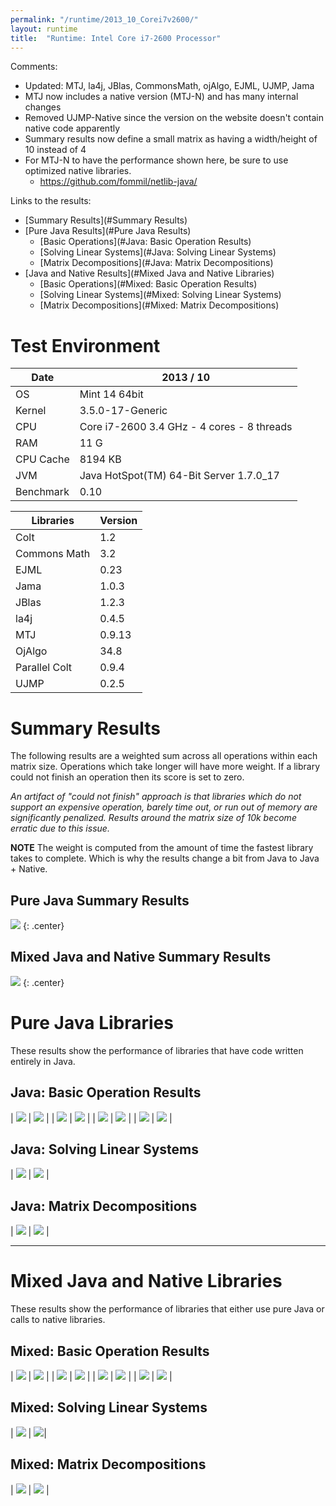 ```yaml
---
permalink: "/runtime/2013_10_Corei7v2600/"
layout: runtime
title:  "Runtime: Intel Core i7-2600 Processor"
---
```


Comments:

* Updated: MTJ, la4j, JBlas, CommonsMath, ojAlgo, EJML, UJMP, Jama
* MTJ now includes a native version (MTJ-N) and has many internal changes
* Removed UJMP-Native since the version on the website doesn't contain native code apparently
* Summary results now define a small matrix as having a width/height of 10 instead of 4
* For MTJ-N to have the performance shown here, be sure to use optimized native libraries.
  * <a href="https://github.com/fommil/netlib-java/">https://github.com/fommil/netlib-java/</a>

Links to the results:

* [Summary Results](#Summary Results)
* [Pure Java Results](#Pure Java Results)
  * [Basic Operations](#Java: Basic Operation Results)
  * [Solving Linear Systems](#Java: Solving Linear Systems)
  * [Matrix Decompositions](#Java: Matrix Decompositions)
* [Java and Native Results](#Mixed Java and Native Libraries)
  * [Basic Operations](#Mixed: Basic Operation Results)
  * [Solving Linear Systems](#Mixed: Solving Linear Systems)
  * [Matrix Decompositions](#Mixed: Matrix Decompositions)

# Test Environment

| Date      | 2013 / 10 |
|-----------|-----------|
| OS        | Mint 14 64bit |
| Kernel    | 3.5.0-17-Generic |
| CPU       | Core i7-2600 3.4 GHz - 4 cores - 8 threads |
| RAM       | 11 G |
| CPU Cache | 8194 KB |
| JVM       | Java HotSpot(TM) 64-Bit Server 1.7.0_17 |
| Benchmark | 0.10 |

| Libraries     | Version    |
|---------------|------------|
| Colt          |  1.2       |
| Commons Math  | 3.2        |
| EJML          |  0.23      |
| Jama          | 1.0.3      |
| JBlas         | 1.2.3      |
| la4j          | 0.4.5      |
| MTJ           | 0.9.13     |
| OjAlgo        | 34.8       | 
| Parallel Colt | 0.9.4      |
| UJMP          | 0.2.5      |


# <a name="Summary Results"/>Summary Results 

The following results are a weighted sum across all operations within each matrix size.  Operations which take longer will have more weight.  If a library could not finish an operation then its score is set to zero.  

_An artifact of "could not finish" approach is that libraries which do not support an expensive operation, barely time out, or run out of memory are significantly penalized.  Results around the matrix size of 10k become erratic due to this issue._

**__NOTE__** The weight is computed from the amount of time the fastest library takes to complete.  Which is why the results change a bit from Java to Java + Native.

## <a name="Pure Java Summary Results"/>Pure Java Summary Results

![](http://java-matrix-benchmark.googlecode.com/svn/wiki/RuntimeCorei7v2600_2013_10.attach/summary.png)
{: .center}

## <a name="Mixed Java and Native Summary Results"/> Mixed Java and Native Summary Results 

![](http://java-matrix-benchmark.googlecode.com/svn/wiki/RuntimeCorei7v2600_2013_10.attach/native/summary.png)
{: .center}

# <a name="Pure Java Results"/> Pure Java Libraries 

These results show the performance of libraries that have code written entirely in Java.

## <a name="Java: Basic Operation Results"/> Java: Basic Operation Results


| ![](http://java-matrix-benchmark.googlecode.com/svn/wiki/RuntimeCorei7v2600_2013_10.attach/add.png) | ![](http://java-matrix-benchmark.googlecode.com/svn/wiki/RuntimeCorei7v2600_2013_10.attach/scale.png) |
| ![](http://java-matrix-benchmark.googlecode.com/svn/wiki/RuntimeCorei7v2600_2013_10.attach/mult.png) | ![](http://java-matrix-benchmark.googlecode.com/svn/wiki/RuntimeCorei7v2600_2013_10.attach/multTransB.png) |
| ![](http://java-matrix-benchmark.googlecode.com/svn/wiki/RuntimeCorei7v2600_2013_10.attach/det.png) | ![](http://java-matrix-benchmark.googlecode.com/svn/wiki/RuntimeCorei7v2600_2013_10.attach/transpose.png) |
| ![](http://java-matrix-benchmark.googlecode.com/svn/wiki/RuntimeCorei7v2600_2013_10.attach/invert.png) | ![](http://java-matrix-benchmark.googlecode.com/svn/wiki/RuntimeCorei7v2600_2013_10.attach/invertSymmPosDef.png) |

## <a name = "Java: Solving Linear Systems"/>Java: Solving Linear Systems

| ![](http://java-matrix-benchmark.googlecode.com/svn/wiki/RuntimeCorei7v2600_2013_10.attach/solveExact.png) | ![](http://java-matrix-benchmark.googlecode.com/svn/wiki/RuntimeCorei7v2600_2013_10.attach/solveOver.png) |

## <a name = "Java: Matrix Decompositions"/>Java: Matrix Decompositions

| ![](http://java-matrix-benchmark.googlecode.com/svn/wiki/RuntimeCorei7v2600_2013_10.attach/svd.png) | ![](http://java-matrix-benchmark.googlecode.com/svn/wiki/RuntimeCorei7v2600_2013_10.attach/eigSymm.png) |

----

# <a name = "Mixed Java and Native Libraries"/> Mixed Java and Native Libraries

These results show the performance of libraries that either use pure Java or calls to native libraries.

## <a name = "Mixed: Basic Operation Results"/> Mixed: Basic Operation Results

| ![](http://java-matrix-benchmark.googlecode.com/svn/wiki/RuntimeCorei7v2600_2013_10.attach/native/add.png) | ![](http://java-matrix-benchmark.googlecode.com/svn/wiki/RuntimeCorei7v2600_2013_10.attach/native/scale.png) |
| ![](http://java-matrix-benchmark.googlecode.com/svn/wiki/RuntimeCorei7v2600_2013_10.attach/native/mult.png) | ![](http://java-matrix-benchmark.googlecode.com/svn/wiki/RuntimeCorei7v2600_2013_10.attach/native/multTransB.png) |
| ![](http://java-matrix-benchmark.googlecode.com/svn/wiki/RuntimeCorei7v2600_2013_10.attach/native/det.png) | ![](http://java-matrix-benchmark.googlecode.com/svn/wiki/RuntimeCorei7v2600_2013_10.attach/native/transpose.png) |
| ![](http://java-matrix-benchmark.googlecode.com/svn/wiki/RuntimeCorei7v2600_2013_10.attach/native/invert.png) | ![](http://java-matrix-benchmark.googlecode.com/svn/wiki/RuntimeCorei7v2600_2013_10.attach/native/invertSymmPosDef.png) |


## <a name = "Mixed: Solving Linear Systems"/> Mixed: Solving Linear Systems

| ![](http://java-matrix-benchmark.googlecode.com/svn/wiki/RuntimeCorei7v2600_2013_10.attach/native/solveExact.png) | ![](http://java-matrix-benchmark.googlecode.com/svn/wiki/RuntimeCorei7v2600_2013_10.attach/native/solveOver.png)|

## <a name = "Mixed: Matrix Decompositions"/> Mixed: Matrix Decompositions

| ![](http://java-matrix-benchmark.googlecode.com/svn/wiki/RuntimeCorei7v2600_2013_10.attach/native/svd.png) | ![](http://java-matrix-benchmark.googlecode.com/svn/wiki/RuntimeCorei7v2600_2013_10.attach/native/eigSymm.png) |
